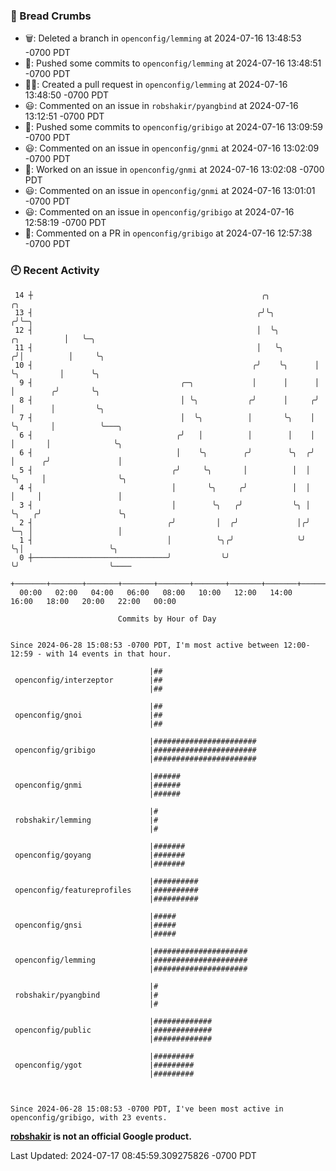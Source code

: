 ### 🍞 Bread Crumbs

 * 🗑: Deleted a branch in `openconfig/lemming` at 2024-07-16 13:48:53 -0700 PDT
 * 🚢: Pushed some commits to `openconfig/lemming` at 2024-07-16 13:48:51 -0700 PDT
 * ✍🏼: Created a pull request in `openconfig/lemming` at 2024-07-16 13:48:50 -0700 PDT
 * 😃: Commented on an issue in `robshakir/pyangbind` at 2024-07-16 13:12:51 -0700 PDT
 * 🚢: Pushed some commits to `openconfig/gribigo` at 2024-07-16 13:09:59 -0700 PDT
 * 😃: Commented on an issue in `openconfig/gnmi` at 2024-07-16 13:02:09 -0700 PDT
 * 👀: Worked on an issue in `openconfig/gnmi` at 2024-07-16 13:02:08 -0700 PDT
 * 😃: Commented on an issue in `openconfig/gnmi` at 2024-07-16 13:01:01 -0700 PDT
 * 😃: Commented on an issue in `openconfig/gribigo` at 2024-07-16 12:58:19 -0700 PDT
 * 💬: Commented on a PR in  `openconfig/gribigo` at 2024-07-16 12:57:38 -0700 PDT

### 🕘 Recent Activity
```
 14 ┼                                                   ╭╮                        ╭╮
 13 ┤                                                  ╭╯╰╮                      ╭╯╰─╮
 12 ┤                                                  │  ╰╮         ╭╮          │   ╰─╮
 11 ┤                                                  │   ╰╮       ╭╯│          │     ╰╮
 10 ┤                                                 ╭╯    ╰╮      │ ╰╮         │      ╰╮
  9 ┤                                 ╭─╮             │      │      │  │        ╭╯       ╰╮
  8 ┤                                 │ ╰╮           ╭╯      │     ╭╯  │        │         ╰╮
  7 ┤                                 │  ╰╮          │       ╰╮    │   ╰╮       │          ╰───╮
  6 ┤                                ╭╯   │          │        │    │    │       │              ╰╮
  6 ┤                                │    ╰╮        ╭╯        ╰╮  ╭╯    │      ╭╯               │
  5 ┤                               ╭╯     ╰╮       │          │  │     ╰╮     │                ╰╮
  4 ┤                               │       ╰╮     ╭╯          │  │      │     │                 │
  3 ┤                               │        ╰╮   ╭╯           ╰╮ │      ╰╮   ╭╯                 ╰╮
  2 ┤                              ╭╯         │  ╭╯             │╭╯       ╰─╮ │                   │
  1 ┤                              │          ╰╮╭╯              ╰╯          ╰╮│                   ╰╮
  0 ┼──────────────────────────────╯           ╰╯                            ╰╯                    ╰────
    +───────+───────+───────+───────+───────+───────+───────+───────+───────+───────+───────+───────+────
  00:00   02:00   04:00   06:00   08:00   10:00   12:00   14:00   16:00   18:00   20:00   22:00   00:00   

						Commits by Hour of Day


Since 2024-06-28 15:08:53 -0700 PDT, I'm most active between 12:00-12:59 - with 14 events in that hour.

```



```
                               |##
 openconfig/interzeptor        |##
                               |##

                               |##
 openconfig/gnoi               |##
                               |##

                               |#######################
 openconfig/gribigo            |#######################
                               |#######################

                               |######
 openconfig/gnmi               |######
                               |######

                               |#
 robshakir/lemming             |#
                               |#

                               |#######
 openconfig/goyang             |#######
                               |#######

                               |##########
 openconfig/featureprofiles    |##########
                               |##########

                               |#####
 openconfig/gnsi               |#####
                               |#####

                               |#####################
 openconfig/lemming            |#####################
                               |#####################

                               |#
 robshakir/pyangbind           |#
                               |#

                               |#############
 openconfig/public             |#############
                               |#############

                               |#########
 openconfig/ygot               |#########
                               |#########



Since 2024-06-28 15:08:53 -0700 PDT, I've been most active in openconfig/gribigo, with 23 events.

```
**[robshakir](mailto:robjs@google.com) is not an official Google product.**  


Last Updated: 2024-07-17 08:45:59.309275826 -0700 PDT

